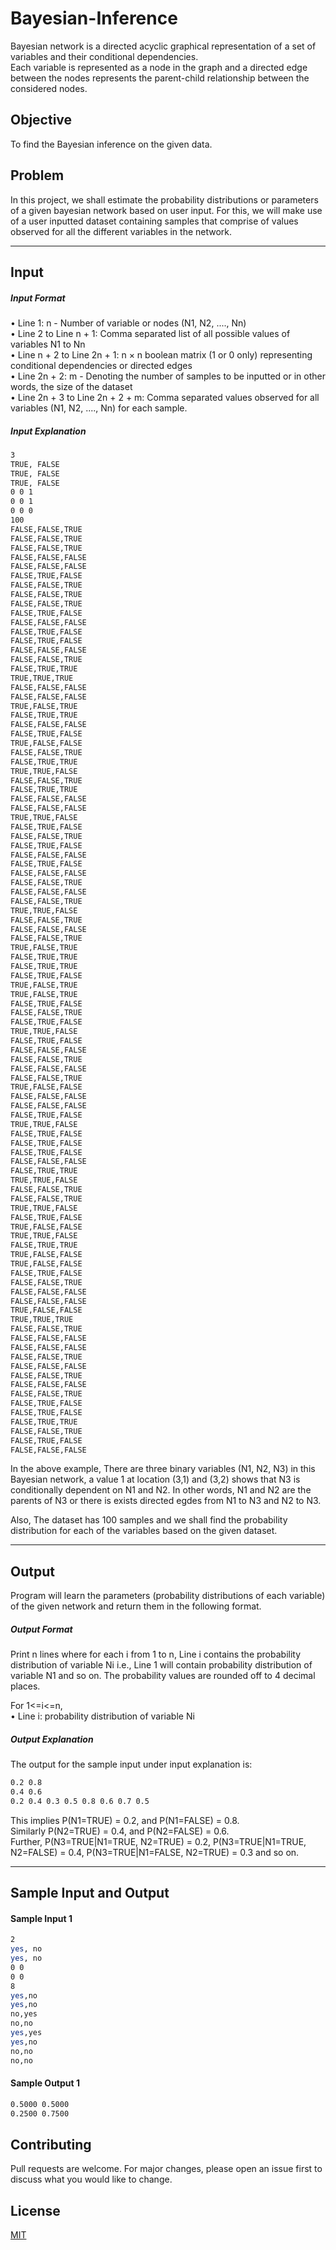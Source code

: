 # Bayesian-Inference
Bayesian network is a directed acyclic graphical representation of a set of variables and their conditional dependencies.\
Each variable is represented as a node in the graph and a directed edge between the nodes represents the parent-child relationship between the considered nodes. 
## Objective
To find the Bayesian inference on the given data.
## Problem  
In this project, we shall estimate the probability distributions or parameters of a given bayesian network based on user input. For this, we will make use of a user inputted dataset containing samples that comprise of values observed for all the different variables in the network.
- - - -
## Input
##### Input Format
• Line 1: n - Number of variable or nodes (N1, N2, ...., Nn) \
• Line 2 to Line n + 1: Comma separated list of all possible values of variables N1 to Nn \
• Line n + 2 to Line 2n + 1: n × n boolean matrix (1 or 0 only) representing conditional dependencies or directed edges \
• Line 2n + 2: m - Denoting the number of samples to be inputted or in other words, the size of the dataset \
• Line 2n + 3 to Line 2n + 2 + m: Comma separated values observed for all variables (N1, N2, ...., Nn) for each sample.
##### Input Explanation
```bash
3
TRUE, FALSE
TRUE, FALSE
TRUE, FALSE
0 0 1
0 0 1
0 0 0
100
FALSE,FALSE,TRUE
FALSE,FALSE,TRUE
FALSE,FALSE,TRUE
FALSE,FALSE,FALSE
FALSE,FALSE,FALSE
FALSE,TRUE,FALSE
FALSE,FALSE,TRUE
FALSE,FALSE,TRUE
FALSE,FALSE,TRUE
FALSE,TRUE,FALSE
FALSE,FALSE,FALSE
FALSE,TRUE,FALSE
FALSE,TRUE,FALSE
FALSE,FALSE,FALSE
FALSE,FALSE,TRUE
FALSE,TRUE,TRUE
TRUE,TRUE,TRUE
FALSE,FALSE,FALSE
FALSE,FALSE,FALSE
TRUE,FALSE,TRUE
FALSE,TRUE,TRUE
FALSE,FALSE,FALSE
FALSE,TRUE,FALSE
TRUE,FALSE,FALSE
FALSE,FALSE,TRUE
FALSE,TRUE,TRUE
TRUE,TRUE,FALSE
FALSE,FALSE,TRUE
FALSE,TRUE,TRUE
FALSE,FALSE,FALSE
FALSE,FALSE,FALSE
TRUE,TRUE,FALSE
FALSE,TRUE,FALSE
FALSE,FALSE,TRUE
FALSE,TRUE,FALSE
FALSE,FALSE,FALSE
FALSE,TRUE,FALSE
FALSE,FALSE,FALSE
FALSE,FALSE,TRUE
FALSE,FALSE,FALSE
FALSE,FALSE,TRUE
TRUE,TRUE,FALSE
FALSE,FALSE,TRUE
FALSE,FALSE,FALSE
FALSE,FALSE,TRUE
TRUE,FALSE,TRUE
FALSE,TRUE,TRUE
FALSE,TRUE,TRUE
FALSE,TRUE,FALSE
TRUE,FALSE,TRUE
TRUE,FALSE,TRUE
FALSE,TRUE,FALSE
FALSE,FALSE,TRUE
FALSE,TRUE,FALSE
TRUE,TRUE,FALSE
FALSE,TRUE,FALSE
FALSE,FALSE,FALSE
FALSE,FALSE,TRUE
FALSE,FALSE,FALSE
FALSE,FALSE,TRUE
TRUE,FALSE,FALSE
FALSE,FALSE,FALSE
FALSE,FALSE,FALSE
FALSE,TRUE,FALSE
TRUE,TRUE,FALSE
FALSE,TRUE,FALSE
FALSE,TRUE,FALSE
FALSE,TRUE,FALSE
FALSE,FALSE,FALSE
FALSE,TRUE,TRUE
TRUE,TRUE,FALSE
FALSE,FALSE,TRUE
FALSE,FALSE,TRUE
TRUE,TRUE,FALSE
FALSE,TRUE,FALSE
TRUE,FALSE,FALSE
TRUE,TRUE,FALSE
FALSE,TRUE,TRUE
TRUE,FALSE,FALSE
TRUE,FALSE,FALSE
FALSE,TRUE,FALSE
FALSE,FALSE,TRUE
FALSE,FALSE,FALSE
FALSE,FALSE,FALSE
TRUE,FALSE,FALSE
TRUE,TRUE,TRUE
FALSE,FALSE,TRUE
FALSE,FALSE,FALSE
FALSE,FALSE,FALSE
FALSE,FALSE,TRUE
FALSE,FALSE,FALSE
FALSE,FALSE,TRUE
FALSE,FALSE,FALSE
FALSE,FALSE,TRUE
FALSE,TRUE,FALSE
FALSE,TRUE,FALSE
FALSE,TRUE,TRUE
FALSE,FALSE,TRUE
FALSE,TRUE,FALSE
FALSE,FALSE,FALSE
```
In the above example, There are three binary variables (N1, N2, N3) in this Bayesian network, a value 1 at location (3,1) and (3,2) shows that N3 is conditionally dependent on N1 and N2. In other words, N1 and N2 are the parents of N3 or there is exists directed egdes from N1 to N3 and N2 to N3.

Also,
The dataset has 100 samples and we shall find the probability distribution for each of the variables based on the given dataset. 
- - - -
## Output
Program will learn the parameters (probability distributions of each variable) of the given network and return them in the following format.
##### Output Format
Print n lines where for each i from 1 to n, Line i contains the probability distribution of variable Ni i.e., Line 1 will contain probability distribution of variable N1 and so on. The probability values are rounded off to 4 decimal places.

For 1<=i<=n,\
• Line i: probability distribution of variable Ni 
##### Output Explanation
The output for the sample input under input explanation is:
```bash
0.2 0.8
0.4 0.6
0.2 0.4 0.3 0.5 0.8 0.6 0.7 0.5
```
This implies P(N1=TRUE) = 0.2, and P(N1=FALSE) = 0.8.\
Similarly P(N2=TRUE) = 0.4, and P(N2=FALSE) = 0.6.\
Further, P(N3=TRUE|N1=TRUE, N2=TRUE) = 0.2, P(N3=TRUE|N1=TRUE, N2=FALSE) = 0.4, P(N3=TRUE|N1=FALSE, N2=TRUE) = 0.3 and so on.
- - - -

## Sample Input and Output
#### Sample Input 1
```bash
2
yes, no
yes, no
0 0
0 0
8
yes,no
yes,no
no,yes
no,no
yes,yes
yes,no
no,no
no,no
```
#### Sample Output 1
```bash
0.5000 0.5000 
0.2500 0.7500
```
## Contributing
Pull requests are welcome. For major changes, please open an issue first to discuss what you would like to change.

## License
[MIT](https://choosealicense.com/licenses/mit/)

